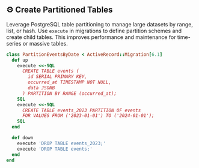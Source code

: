 ## ⚙️ Create Partitioned Tables

Leverage PostgreSQL table partitioning to manage large datasets by range, list, or hash. Use `execute` in migrations to define partition schemes and create child tables. This improves performance and maintenance for time-series or massive tables.

```ruby
class PartitionEventsByDate < ActiveRecord::Migration[6.1]
  def up
    execute <<-SQL
      CREATE TABLE events (
        id SERIAL PRIMARY KEY,
        occurred_at TIMESTAMP NOT NULL,
        data JSONB
      ) PARTITION BY RANGE (occurred_at);
    SQL
    execute <<-SQL
      CREATE TABLE events_2023 PARTITION OF events
      FOR VALUES FROM ('2023-01-01') TO ('2024-01-01');
    SQL
  end

  def down
    execute 'DROP TABLE events_2023;'
    execute 'DROP TABLE events;'
  end
end
```